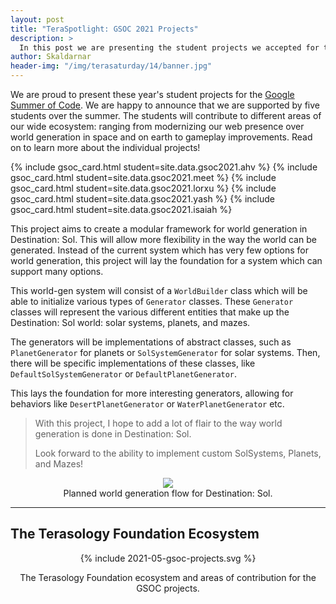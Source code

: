 ```yaml
---
layout: post
title: "TeraSpotlight: GSOC 2021 Projects"
description: >
  In this post we are presenting the student projects we accepted for this year's edition of Google Summer of Code (GSOC).
author: Skaldarnar
header-img: "/img/terasaturday/14/banner.jpg"
---
```


We are proud to present these year's student projects for the [Google Summer of Code].
We are happy to announce that we are supported by five students over the summer.
The students will contribute to different areas of our wide ecosystem: ranging from modernizing our web presence over world generation in space and on earth to gameplay improvements.
Read on to learn more about the individual projects!

<div class="col s12 m12" markdown="1">
  {% include gsoc_card.html student=site.data.gsoc2021.ahv %}
  {% include gsoc_card.html student=site.data.gsoc2021.meet %}
  {% include gsoc_card.html student=site.data.gsoc2021.lorxu %}
  {% include gsoc_card.html student=site.data.gsoc2021.yash %}
  {% include gsoc_card.html student=site.data.gsoc2021.isaiah %}

  This project aims to create a modular framework for world generation in Destination: Sol. 
  This will allow more flexibility in the way the world can be generated.
  Instead of the current system which has very few options for world generation, this project will lay the foundation for a system which can support many options.

  This world-gen system will consist of a `WorldBuilder` class which will be able to initialize various types of `Generator` classes. 
  These `Generator` classes will represent the various different entities that make up the Destination: Sol world: solar systems, planets, and mazes.

  The generators will be implementations of abstract classes, such as `PlanetGenerator` for planets or `SolSystemGenerator` for solar systems.
  Then, there will be specific implementations of these classes, like `DefaultSolSystemGenerator` or `DefaultPlanetGenerator`. 

  This lays the foundation for more interesting generators, allowing for behaviors like `DesertPlanetGenerator` or `WaterPlanetGenerator` etc. 

  > With this project, I hope to add a lot of flair to the way world generation is done in Destination: Sol.
  >
  > Look forward to the ability to implement custom SolSystems, Planets, and Mazes!

  <div align="center">
    <img src="{{ site.baseurl }}/img/2021-05-31-teraspotlight/dest-sol-worldgen.png" />
    <figcaption>Planned world generation flow for Destination: Sol.</figcaption>
  </div>
</div>

---

## The Terasology Foundation Ecosystem

<div align="center">

  {% include 2021-05-gsoc-projects.svg %}

  <figcaption>The Terasology Foundation ecosystem and areas of contribution for the GSOC projects.</figcaption>
</div>

<!-- References -->
[Google Summer of Code]: https://summerofcode.withgoogle.com/